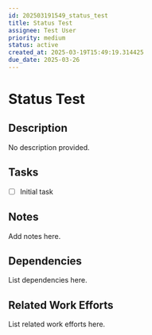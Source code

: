 ```yaml
---
id: 202503191549_status_test
title: Status Test
assignee: Test User
priority: medium
status: active
created_at: 2025-03-19T15:49:19.314425
due_date: 2025-03-26
---
```


# Status Test

## Description
No description provided.

## Tasks
- [ ] Initial task

## Notes
Add notes here.

## Dependencies
List dependencies here.

## Related Work Efforts
List related work efforts here.